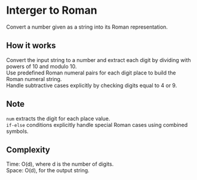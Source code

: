 # Interger to Roman

Convert a number given as a string into its Roman representation.

## How it works

Convert the input string to a number and extract each digit by dividing with powers of 10 and modulo 10.  
Use predefined Roman numeral pairs for each digit place to build the Roman numeral string.  
Handle subtractive cases explicitly by checking digits equal to 4 or 9.

## Note

`num` extracts the digit for each place value.  
`if-else` conditions explicitly handle special Roman cases using combined symbols.

## Complexity

Time: O(d), where d is the number of digits.   
Space: O(d), for the output string.
